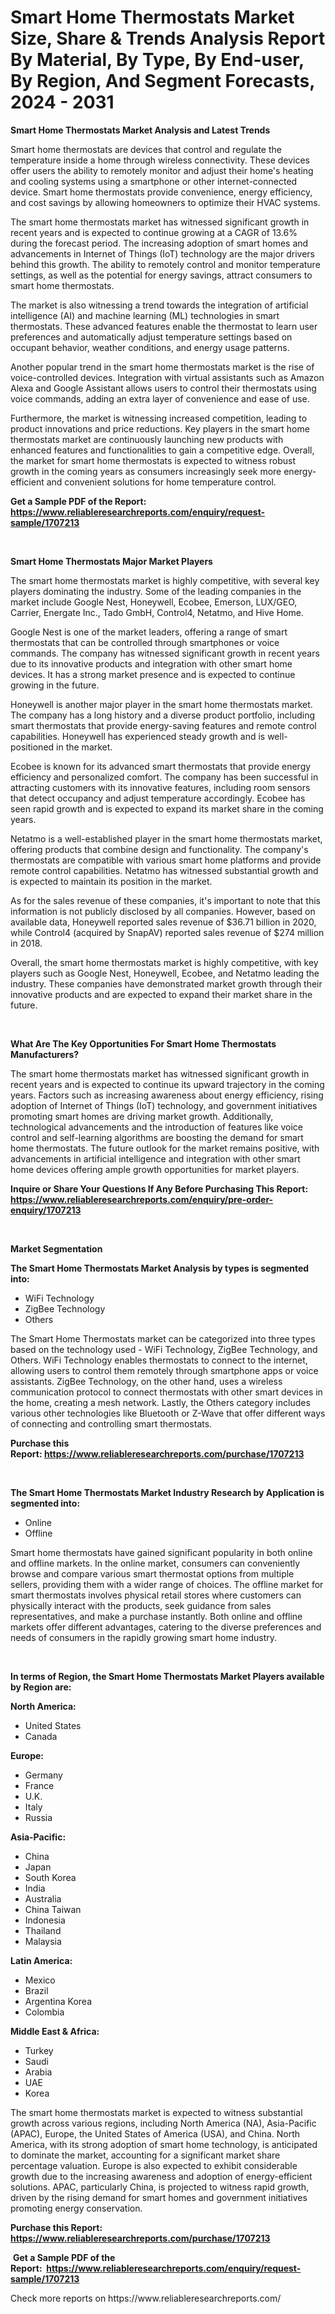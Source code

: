 <p><h1>Smart Home Thermostats Market Size, Share & Trends Analysis Report By Material, By Type, By End-user, By Region, And Segment Forecasts, 2024 - 2031</h1></p><p><strong>Smart Home Thermostats Market Analysis and Latest Trends</strong></p>
<p><p>Smart home thermostats are devices that control and regulate the temperature inside a home through wireless connectivity. These devices offer users the ability to remotely monitor and adjust their home's heating and cooling systems using a smartphone or other internet-connected device. Smart home thermostats provide convenience, energy efficiency, and cost savings by allowing homeowners to optimize their HVAC systems.</p><p>The smart home thermostats market has witnessed significant growth in recent years and is expected to continue growing at a CAGR of 13.6% during the forecast period. The increasing adoption of smart homes and advancements in Internet of Things (IoT) technology are the major drivers behind this growth. The ability to remotely control and monitor temperature settings, as well as the potential for energy savings, attract consumers to smart home thermostats.</p><p>The market is also witnessing a trend towards the integration of artificial intelligence (AI) and machine learning (ML) technologies in smart thermostats. These advanced features enable the thermostat to learn user preferences and automatically adjust temperature settings based on occupant behavior, weather conditions, and energy usage patterns.</p><p>Another popular trend in the smart home thermostats market is the rise of voice-controlled devices. Integration with virtual assistants such as Amazon Alexa and Google Assistant allows users to control their thermostats using voice commands, adding an extra layer of convenience and ease of use.</p><p>Furthermore, the market is witnessing increased competition, leading to product innovations and price reductions. Key players in the smart home thermostats market are continuously launching new products with enhanced features and functionalities to gain a competitive edge. Overall, the market for smart home thermostats is expected to witness robust growth in the coming years as consumers increasingly seek more energy-efficient and convenient solutions for home temperature control.</p></p>
<p><strong>Get a Sample PDF of the Report:&nbsp; <a href="https://www.reliableresearchreports.com/enquiry/request-sample/1707213">https://www.reliableresearchreports.com/enquiry/request-sample/1707213</a></strong></p>
<p>&nbsp;</p>
<p><strong>Smart Home Thermostats Major Market Players</strong></p>
<p><p>The smart home thermostats market is highly competitive, with several key players dominating the industry. Some of the leading companies in the market include Google Nest, Honeywell, Ecobee, Emerson, LUX/GEO, Carrier, Energate Inc., Tado GmbH, Control4, Netatmo, and Hive Home.</p><p>Google Nest is one of the market leaders, offering a range of smart thermostats that can be controlled through smartphones or voice commands. The company has witnessed significant growth in recent years due to its innovative products and integration with other smart home devices. It has a strong market presence and is expected to continue growing in the future.</p><p>Honeywell is another major player in the smart home thermostats market. The company has a long history and a diverse product portfolio, including smart thermostats that provide energy-saving features and remote control capabilities. Honeywell has experienced steady growth and is well-positioned in the market.</p><p>Ecobee is known for its advanced smart thermostats that provide energy efficiency and personalized comfort. The company has been successful in attracting customers with its innovative features, including room sensors that detect occupancy and adjust temperature accordingly. Ecobee has seen rapid growth and is expected to expand its market share in the coming years.</p><p>Netatmo is a well-established player in the smart home thermostats market, offering products that combine design and functionality. The company's thermostats are compatible with various smart home platforms and provide remote control capabilities. Netatmo has witnessed substantial growth and is expected to maintain its position in the market.</p><p>As for the sales revenue of these companies, it's important to note that this information is not publicly disclosed by all companies. However, based on available data, Honeywell reported sales revenue of $36.71 billion in 2020, while Control4 (acquired by SnapAV) reported sales revenue of $274 million in 2018.</p><p>Overall, the smart home thermostats market is highly competitive, with key players such as Google Nest, Honeywell, Ecobee, and Netatmo leading the industry. These companies have demonstrated market growth through their innovative products and are expected to expand their market share in the future.</p></p>
<p>&nbsp;</p>
<p><strong>What Are The Key Opportunities For Smart Home Thermostats Manufacturers?</strong></p>
<p><p>The smart home thermostats market has witnessed significant growth in recent years and is expected to continue its upward trajectory in the coming years. Factors such as increasing awareness about energy efficiency, rising adoption of Internet of Things (IoT) technology, and government initiatives promoting smart homes are driving market growth. Additionally, technological advancements and the introduction of features like voice control and self-learning algorithms are boosting the demand for smart home thermostats. The future outlook for the market remains positive, with advancements in artificial intelligence and integration with other smart home devices offering ample growth opportunities for market players.</p></p>
<p><strong>Inquire or Share Your Questions If Any Before Purchasing This Report: <a href="https://www.reliableresearchreports.com/enquiry/pre-order-enquiry/1707213">https://www.reliableresearchreports.com/enquiry/pre-order-enquiry/1707213</a></strong></p>
<p>&nbsp;</p>
<p><strong>Market Segmentation</strong></p>
<p><strong>The Smart Home Thermostats Market Analysis by types is segmented into:</strong></p>
<p><ul><li>WiFi Technology</li><li>ZigBee Technology</li><li>Others</li></ul></p>
<p><p>The Smart Home Thermostats market can be categorized into three types based on the technology used - WiFi Technology, ZigBee Technology, and Others. WiFi Technology enables thermostats to connect to the internet, allowing users to control them remotely through smartphone apps or voice assistants. ZigBee Technology, on the other hand, uses a wireless communication protocol to connect thermostats with other smart devices in the home, creating a mesh network. Lastly, the Others category includes various other technologies like Bluetooth or Z-Wave that offer different ways of connecting and controlling smart thermostats.</p></p>
<p><strong>Purchase this Report:&nbsp;<a href="https://www.reliableresearchreports.com/purchase/1707213">https://www.reliableresearchreports.com/purchase/1707213</a></strong></p>
<p>&nbsp;</p>
<p><strong>The Smart Home Thermostats Market Industry Research by Application is segmented into:</strong></p>
<p><ul><li>Online</li><li>Offline</li></ul></p>
<p><p>Smart home thermostats have gained significant popularity in both online and offline markets. In the online market, consumers can conveniently browse and compare various smart thermostat options from multiple sellers, providing them with a wider range of choices. The offline market for smart thermostats involves physical retail stores where customers can physically interact with the products, seek guidance from sales representatives, and make a purchase instantly. Both online and offline markets offer different advantages, catering to the diverse preferences and needs of consumers in the rapidly growing smart home industry.</p></p>
<p>&nbsp;</p>
<p><strong>In terms of Region, the Smart Home Thermostats Market Players available by Region are:</strong></p>
<p>
    <p> <strong> North America: </strong>
        <ul>
            <li>United States</li>
            <li>Canada</li>
        </ul>
        </p> 
    <p> <strong> Europe: </strong>
        <ul>
            <li>Germany</li>
            <li>France</li>
            <li>U.K.</li>
            <li>Italy</li>
            <li>Russia</li>
        </ul>
        </p> 
    <p> <strong> Asia-Pacific: </strong>
        <ul>
            <li>China</li>
            <li>Japan</li>
            <li>South Korea</li>
            <li>India</li>
            <li>Australia</li>
            <li>China Taiwan</li>
            <li>Indonesia</li>
            <li>Thailand</li>
            <li>Malaysia</li>
        </ul>
        </p> 
    <p> <strong> Latin America: </strong>
        <ul>
            <li>Mexico</li>
            <li>Brazil</li>
            <li>Argentina Korea</li>
            <li>Colombia</li>
        </ul>
        </p> 
    <p> <strong> Middle East & Africa: </strong>
        <ul>
            <li>Turkey</li>
            <li>Saudi</li>
            <li>Arabia</li>
            <li>UAE</li>
            <li>Korea</li>
        </ul>
    </p>
    </p>
<p><p>The smart home thermostats market is expected to witness substantial growth across various regions, including North America (NA), Asia-Pacific (APAC), Europe, the United States of America (USA), and China. North America, with its strong adoption of smart home technology, is anticipated to dominate the market, accounting for a significant market share percentage valuation. Europe is also expected to exhibit considerable growth due to the increasing awareness and adoption of energy-efficient solutions. APAC, particularly China, is projected to witness rapid growth, driven by the rising demand for smart homes and government initiatives promoting energy conservation.</p></p>
<p><strong>Purchase this Report: <a href="https://www.reliableresearchreports.com/purchase/1707213">https://www.reliableresearchreports.com/purchase/1707213</a></strong></p>
<p>&nbsp;<strong>Get a Sample PDF of the Report:&nbsp;&nbsp;<a href="https://www.reliableresearchreports.com/enquiry/request-sample/1707213">https://www.reliableresearchreports.com/enquiry/request-sample/1707213</a></strong></p>
<p><strong></strong></p>
<p>Check more reports on https://www.reliableresearchreports.com/</p>